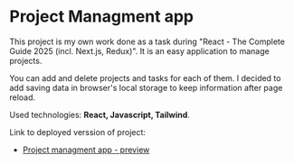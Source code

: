 # Project Managment app

This project is my own work done as a task during "React - The Complete Guide 2025 (incl. Next.js, Redux)". It is an easy application to manage projects.

You can add and delete projects and tasks for each of them. I decided to add saving data in browser's local storage to keep information after page reload.

Used technologies: **React, Javascript, Tailwind**.

Link to deployed verssion of project:

- [Project managment app - preview](https://react-course-project-6.vercel.app/)
